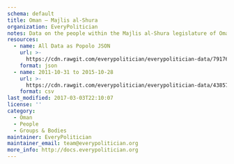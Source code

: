 ```yaml
---
schema: default
title: Oman — Majlis al-Shura
organization: EveryPolitician
notes: Data on the people within the Majlis al-Shura legislature of Oman.
resources:
  - name: All Data as Popolo JSON
    url: >-
      https://cdn.rawgit.com/everypolitician/everypolitician-data/79176fedaae43406b0972d7b178c3628c231e514/data/Oman/Majlis/ep-popolo-v1.0.json
    format: json
  - name: 2011-10-31 to 2015-10-28
    url: >-
      https://cdn.rawgit.com/everypolitician/everypolitician-data/4385786bcf3af0e92196bda4340dfdce01f5c2a0/data/Oman/Majlis/term-7.csv
    format: csv
last_modified: 2017-03-03T22:10:07
license: ''
category:
  - Oman
  - People
  - Groups & Bodies
maintainer: EveryPolitician
maintainer_email: team@everypolitician.org
more_info: http://docs.everypolitician.org
---
```

